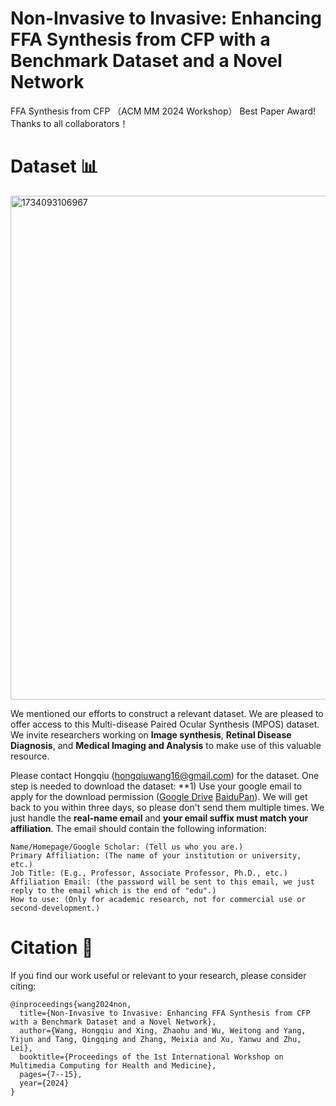 # Non-Invasive to Invasive: Enhancing FFA Synthesis from CFP with a Benchmark Dataset and a Novel Network
FFA Synthesis from CFP （ACM MM 2024 Workshop）
Best Paper Award!
Thanks to all collaborators！

# Dataset 📊
<img width="806" alt="1734093106967" src="https://github.com/user-attachments/assets/77d138ab-7ad1-4656-9d58-a03737794249" />


We mentioned our efforts to construct a relevant dataset. We are pleased to offer access to this Multi-disease Paired Ocular Synthesis (MPOS)
dataset. We invite researchers working on **Image synthesis**, **Retinal Disease Diagnosis**, and **Medical Imaging and Analysis** to make use of this valuable resource. 

Please contact Hongqiu (hongqiuwang16@gmail.com) for the dataset. One step is needed to download the dataset: **1) Use your google email to apply for the download permission ([Google Drive]() [BaiduPan]()). We will get back to you within three days, so please don't send them multiple times. We just handle the **real-name email** and **your email suffix must match your affiliation**. The email should contain the following information:

    Name/Homepage/Google Scholar: (Tell us who you are.)
    Primary Affiliation: (The name of your institution or university, etc.)
    Job Title: (E.g., Professor, Associate Professor, Ph.D., etc.)
    Affiliation Email: (the password will be sent to this email, we just reply to the email which is the end of "edu".)
    How to use: (Only for academic research, not for commercial use or second-development.)


# Citation 📖

If you find our work useful or relevant to your research, please consider citing:
```
@inproceedings{wang2024non,
  title={Non-Invasive to Invasive: Enhancing FFA Synthesis from CFP with a Benchmark Dataset and a Novel Network},
  author={Wang, Hongqiu and Xing, Zhaohu and Wu, Weitong and Yang, Yijun and Tang, Qingqing and Zhang, Meixia and Xu, Yanwu and Zhu, Lei},
  booktitle={Proceedings of the 1st International Workshop on Multimedia Computing for Health and Medicine},
  pages={7--15},
  year={2024}
}
```
